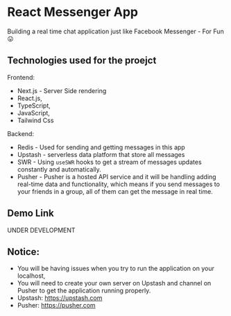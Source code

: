 # React Messenger App

Building a real time chat application just like Facebook Messenger - For Fun 😛

## Technologies used for the proejct
Frontend:
 - Next.js - Server Side rendering
 - React.js, 
 - TypeScript, 
 - JavaScript, 
 - Tailwind Css


Backend:
- Redis - Used for sending and getting messages in this app
- Upstash - serverless data platform that store all messages
- SWR - Using `useSWR` hooks to get a stream of messages updates constantly and automatically.
- Pusher - Pusher is a hosted API service and it will be handling adding real-time data and functionality, which means if you send messages to your friends in a group, all of them can get the message in real time.

## Demo Link
UNDER DEVELOPMENT

## Notice:
- You will be having issues when you try to run the application on your localhost,
- You will need to create your own server on Upstash and channel on Pusher to get the application running properly.
- Upstash: https://upstash.com
- Pusher: https://pusher.com
